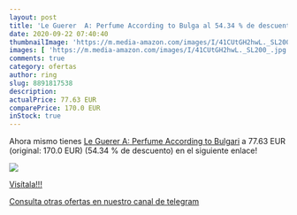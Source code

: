 ```yaml
---
layout: post
title: 'Le Guerer  A: Perfume According to Bulga al 54.34 % de descuento'
date: 2020-09-22 07:40:40
thumbnailImage: 'https://m.media-amazon.com/images/I/41CUtGH2hwL._SL200_.jpg'
images: [ 'https://m.media-amazon.com/images/I/41CUtGH2hwL._SL200_.jpg' ]
comments: true
category: ofertas
author: ring
slug: 8891817538
description:
actualPrice: 77.63 EUR
comparePrice: 170.0 EUR
inStock: true
---
```


Ahora mismo tienes [Le Guerer  A: Perfume According to Bulgari](https://www.amazon.com/dp/8891817538/?tag=redken08-20) a 77.63 EUR (original: 170.0 EUR) (54.34 %  de descuento) en el siguiente enlace!

[![](https://m.media-amazon.com/images/I/41CUtGH2hwL._SL200_.jpg)](https://www.amazon.com/dp/8891817538/?tag=redken08-20)

[Visítala!!!](https://www.amazon.com/dp/8891817538/?tag=redken08-20)

[Consulta otras ofertas en nuestro canal de telegram](https://t.me/s/ofertas25)
